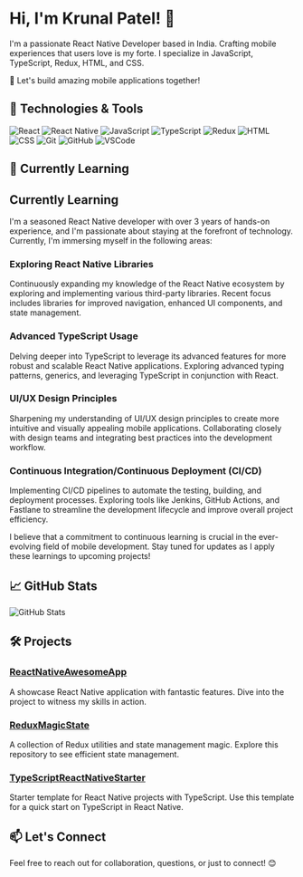 # Hi, I'm Krunal Patel! 👋

I'm a passionate React Native Developer based in India. Crafting mobile experiences that users love is my forte. I specialize in JavaScript, TypeScript, Redux, HTML, and CSS.

🚀 Let's build amazing mobile applications together!

## 🔧 Technologies & Tools

![React](https://img.shields.io/badge/-React-61DAFB?logo=react&logoColor=white&style=flat-square)
![React Native](https://img.shields.io/badge/-React%20Native-61DAFB?logo=react&logoColor=white&style=flat-square)
![JavaScript](https://img.shields.io/badge/-JavaScript-F7DF1E?logo=javascript&logoColor=white&style=flat-square)
![TypeScript](https://img.shields.io/badge/-TypeScript-3178C6?logo=typescript&logoColor=white&style=flat-square)
![Redux](https://img.shields.io/badge/-Redux-764ABC?logo=redux&logoColor=white&style=flat-square)
![HTML](https://img.shields.io/badge/-HTML-E34F26?logo=html5&logoColor=white&style=flat-square)
![CSS](https://img.shields.io/badge/-CSS-1572B6?logo=css3&logoColor=white&style=flat-square)
![Git](https://img.shields.io/badge/-Git-F05032?logo=git&logoColor=white&style=flat-square)
![GitHub](https://img.shields.io/badge/-GitHub-181717?logo=github&logoColor=white&style=flat-square)
![VSCode](https://img.shields.io/badge/-VSCode-007ACC?logo=visual-studio-code&logoColor=white&style=flat-square)

## 🌱 Currently Learning

## Currently Learning

I'm a seasoned React Native developer with over 3 years of hands-on experience, and I'm passionate about staying at the forefront of technology. Currently, I'm immersing myself in the following areas:

### Exploring React Native Libraries

Continuously expanding my knowledge of the React Native ecosystem by exploring and implementing various third-party libraries. Recent focus includes libraries for improved navigation, enhanced UI components, and state management.

### Advanced TypeScript Usage

Delving deeper into TypeScript to leverage its advanced features for more robust and scalable React Native applications. Exploring advanced typing patterns, generics, and leveraging TypeScript in conjunction with React.

### UI/UX Design Principles

Sharpening my understanding of UI/UX design principles to create more intuitive and visually appealing mobile applications. Collaborating closely with design teams and integrating best practices into the development workflow.

### Continuous Integration/Continuous Deployment (CI/CD)

Implementing CI/CD pipelines to automate the testing, building, and deployment processes. Exploring tools like Jenkins, GitHub Actions, and Fastlane to streamline the development lifecycle and improve overall project efficiency.

I believe that a commitment to continuous learning is crucial in the ever-evolving field of mobile development. Stay tuned for updates as I apply these learnings to upcoming projects!

## 📈 GitHub Stats

![GitHub Stats](https://github-readme-stats.vercel.app/api?username=KP-MobileTechie&show_icons=true&hide_title=true&hide=issues&count_private=true&theme=radical)

## 🛠️ Projects

### [ReactNativeAwesomeApp](Link-to-Repo)

A showcase React Native application with fantastic features. Dive into the project to witness my skills in action.

### [ReduxMagicState](Link-to-Repo)

A collection of Redux utilities and state management magic. Explore this repository to see efficient state management.

### [TypeScriptReactNativeStarter](Link-to-Repo)

Starter template for React Native projects with TypeScript. Use this template for a quick start on TypeScript in React Native.

## 📫 Let's Connect


Feel free to reach out for collaboration, questions, or just to connect! 😊

